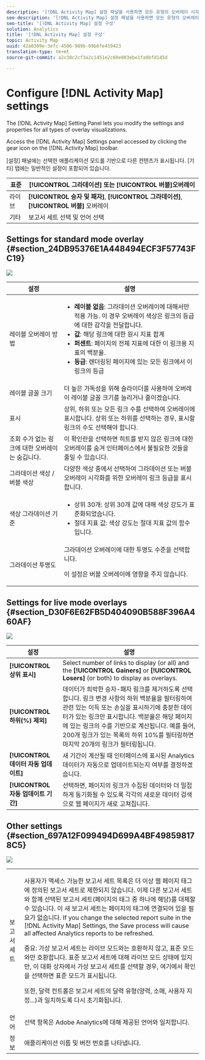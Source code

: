 ```yaml
---
description: '[!DNL Activity Map] 설정 패널을 사용하면 모든 유형의 오버레이 시각화에 대한 설정과 속성을 수정할 수 있습니다.'
seo-description: '[!DNL Activity Map] 설정 패널을 사용하면 모든 유형의 오버레이 시각화에 대한 설정과 속성을 수정할 수 있습니다.'
seo-title: '[!DNL Activity Map] 설정 구성'
solution: Analytics
title: '[!DNL Activity Map] 설정 구성'
topic: Activity Map
uuid: 42a0309e-3efc-4506-989b-09b6fe419423
translation-type: tm+mt
source-git-commit: a2c38c2cf3a2c1451e2c60e003ebe1fa9bfd145d

---
```



# Configure [!DNL Activity Map] settings

The [!DNL Activity Map] Setting Panel lets you modify the settings and properties for all types of overlay visualizations.

Access the [!DNL Activity Map] Settings panel accessed by clicking the gear icon on the [!DNL Activity Map] toolbar.

[설정] 패널에는 선택한 애플리케이션 모드를 기반으로 다른 컨텐츠가 표시됩니다. [기타] 탭에는 일반적인 설정이 포함되어 있습니다.

| 표준 | **[!UICONTROL 그라데이션]** 또는 **[!UICONTROL 버블]오버레이** |
|---|---|
| 라이브 | **[!UICONTROL 승자 및 패자]**, **[!UICONTROL 그라데이션]**, **[!UICONTROL 버블]** 오버레이 |
| 기타 | 보고서 세트 선택 및 언어 선택 |

## Settings for standard mode overlay {#section_24DB95376E1A448494ECF3F57743FC19}

![](assets/settings_standard.png)

<table id="table_0244107DE6D142F2A1DA4882E0ED9826"> 
 <thead> 
  <tr> 
   <th colname="col2" class="entry"> 설정 </th> 
   <th colname="col3" class="entry"> 설명 </th> 
  </tr> 
 </thead>
 <tbody> 
  <tr> 
   <td colname="col2"> <span class="uicontrol"> 레이블 오버레이 방법</span> </td> 
   <td colname="col3"> 
    <ul id="ul_13AD02789F2D4904A35215A8FA230F3E"> 
     <li id="li_8DB71636D2074C69B0D94D3FB0CAFE28"> <b>레이블 없음</b>: 그라데이션 오버레이에 대해서만 적용 가능. 이 경우 오버레이 색상은 링크의 등급에 대한 감각을 전달합니다. </li> 
     <li id="li_39C98D7EA9514C1D8731B9D21C0E73A6"> <b>값</b>: 해당 링크에 대한 원시 지표 합계 </li> 
     <li id="li_A5F583E45BCD4F2399398F9DCC7FE382"> <b>퍼센트</b>: 페이지의 전체 지표에 대한 이 링크용 지표의 백분율. </li> 
     <li id="li_E4BF7D3B863E4B6C8E737CF29ADA9D67"> <b>등급</b>: 렌더링된 페이지에 있는 모든 링크에서 이 링크의 등급 </li> 
    </ul> </td> 
  </tr> 
  <tr> 
   <td colname="col2"> <span class="uicontrol"> 레이블 글꼴 크기</span> </td> 
   <td colname="col3"> 더 높은 가독성을 위해 슬라이더를 사용하여 오버레이 레이블 글꼴 크기를 늘리거나 줄이겠습니다. </td> 
  </tr> 
  <tr> 
   <td colname="col2"> <span class="uicontrol"> 표시</span> </td> 
   <td colname="col3"><span class="uicontrol">상위</span>, <span class="uicontrol">하위</span> 또는 <span class="uicontrol">모든 링크 수</span>를 선택하여 오버레이에 표시합니다. 상위 또는 하위를 선택하는 경우, 표시할 링크의 수도 선택해야 합니다. </td> 
  </tr> 
  <tr> 
   <td colname="col2"> <span class="uicontrol"> 조회 수가 없는 링크에 대한 오버레이는 숨깁니다.</span> </td> 
   <td colname="col3"> 이 확인란을 선택하면 히트를 받지 않은 링크에 대한 오버레이를 숨겨 인터페이스에서 불필요한 것들을 줄일 수 있습니다. </td> 
  </tr> 
  <tr> 
   <td colname="col2"> <span class="uicontrol"> 그라데이션 색상 / 버블 색상</span> </td> 
   <td colname="col3">다양한 색상 중에서 선택하여 <span class="uicontrol">그라데이션</span> 또는 <span class="uicontrol">버블</span> 오버레이 시각화를 위한 오버레이 링크 등급을 표시합니다. </td> 
  </tr> 
  <tr> 
   <td colname="col2"> <span class="uicontrol"> 색상 그라데이션 기준</span> </td> 
   <td colname="col3"> 
    <ul id="ul_1B5C2A44A9EB465D8B8E9AD91AF79D69"> 
     <li id="li_C983CB68B90B492BB0774254292B5961"> <span class="uicontrol"> 상위 30개</span>: 상위 30개 값에 대해 색상 강도가 표준화되었습니다. </li> 
     <li id="li_1E83431C8C734AB0BC82B5A66AED1189"> <span class="uicontrol"> 절대 지표 값</span>: 색상 강도는 절대 지표 값의 함수입니다. </li> 
    </ul> </td> 
  </tr> 
  <tr> 
   <td colname="col2"> <span class="uicontrol"> 그라데이션 투명도</span> </td> 
   <td colname="col3">그라데이션 오버레이에 대한 투명도 수준을 선택합니다. <p>이 설정은 버블 오버레이에 영향을 주지 않습니다. </p> </td> 
  </tr> 
 </tbody> 
</table>

## Settings for live mode overlays {#section_D30F6E62FB5D404090B588F396A460AF}

![](assets/settings_live.png)

| 설정 | 설명 |
|---|---|
| **[!UICONTROL 상위 표시]** | Select number of links to display (or all) and the **[!UICONTROL Gainers]** or **[!UICONTROL Losers]** (or both) to display as overlays. |
| **[!UICONTROL 하위(%) 제외]** | 데이터가 희박한 승자-패자 링크를 제거하도록 선택합니다. 링크 변경 사항의 하위 백분율을 필터링하여 관련 있는 이득 또는 손실을 표시하기에 충분한 데이터가 있는 링크만 표시합니다. 백분율은 해당 페이지에 있는 링크의 수를 기반으로 계산됩니다. 예를 들어, 200개 링크가 있는 목록의 하위 10%를 필터링하면 마지막 20개의 링크가 필터링됩니다. |
| **[!UICONTROL 데이터 자동 업데이트]** | 새 기간이 계산될 때 인터페이스에 표시된 Analytics 데이터가 자동으로 업데이트되는지 여부를 결정하겠습니다. |
| **[!UICONTROL 자동 업데이트 기간]** | 선택하면, 페이지의 링크가 수집된 데이터와 더 밀접하게 동기화될 수 있도록 각각의 새로운 데이터 검색으로 웹 페이지가 새로 고쳐집니다. |

## Other settings {#section_697A12F099494D699A4BF498598178C5}

![](assets/settings_other.png)

<table id="table_0F560236F8844FA0928CBB9C50D5ABEF"> 
 <tbody> 
  <tr> 
   <td colname="col1"> 보고서 세트 </td> 
   <td colname="col2"> <p>사용자가 액세스 가능한 보고서 세트 목록은 더 이상 웹 페이지 태그에 정의된 보고서 세트로 제한되지 않습니다. 이제 다른 보고서 세트와 함께 선택된 보고서 세트(페이지의 태그 중 하나에 해당)를 대체할 수 있습니다. 이 새 보고서 세트는 페이지의 태그에 연결되어 있을 필요가 없습니다. If you change the selected report suite in the [!DNL Activity Map] Settings, the <span class="uicontrol"> Save</span> process will cause all affected Analytics reports to be refreshed. </p> <p> <p>중요: 가상 보고서 세트는 라이브 모드와는 호환하지 않고, 표준 모드와만 호환합니다. 표준 보고서 세트에 대해 라이브 모드 상태에 있지만, 이 대화 상자에서 가상 보고서 세트를 선택할 경우, 여기에서 <span class="uicontrol">확인</span>을 선택하면 표준 모드가 표시됩니다. </p> </p> <p>또한, 달력 컨트롤은 보고서 세트의 달력 유형(양력, 소매, 사용자 지정...)과 일치하도록 다시 초기화됩니다. </p> </td> 
  </tr> 
  <tr> 
   <td colname="col1"> 언어 </td> 
   <td colname="col2"> 선택 항목은 Adobe Analytics에 대해 제공된 언어와 일치합니다. </td> 
  </tr> 
  <tr> 
   <td colname="col1"> 정보 </td> 
   <td colname="col2"> 애플리케이션 이름 및 버전 번호를 나타냅니다. </td> 
  </tr> 
 </tbody> 
</table>

